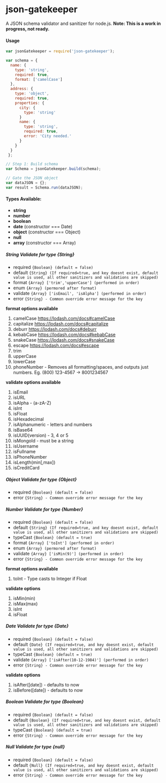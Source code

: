 json-gatekeeper
========

A JSON schema validator and sanitizer for node.js.
__Note: This is a work in progress, not ready.__

#### Usage
```js
var jsonGatekeeper = require('json-gatekeeper');

var schema = {
  name: {
    type: 'string',
    required: true,
    format: ['camelCase']
  },
  address: {
    type: 'object',
    required: true,
    properties: {
      city: {
        type: 'string'
      }
      name: {
        type: 'string',
        required: true,
        error: 'City needed.'
      }
    }
  }
 };

// Step 1: Build schema
var Schema = jsonGatekeeper.build(schema);

// Gate the JSON object
var dataJSON = {};
var result = Schema.run(dataJSON);
```

#### Types Available:
* __string__
* __number__
* __boolean__
* __date__ (constructor === Date)
* __object__ (constructor === Object)
* __null__
* __array__ (constructor === Array)


##### String Validate for type {String}
  * required `{Boolean} (default = false)`
  * default `{String} (If required=true, and key doesnt exist, default value is used, all other sanitizers and validations are skipped)`
  * format `{Array} ['trim','upperCase'] (performed in order)`
  * enum `{Array} (permored after format)`
  * validate `{Array} ['isEmail', 'isAlpha'] (performed in order)`
  * error `{String} - Common override error message for the key`

__format options available__
  1. camelCase https://lodash.com/docs#camelCase
  2. capitalize https://lodash.com/docs#capitalize
  3. deburr https://lodash.com/docs#deburr
  4. kebabCase https://lodash.com/docs#kebabCase
  5. snakeCase https://lodash.com/docs#snakeCase
  6. escape https://lodash.com/docs#escape
  7. trim
  8. upperCase
  9. lowerCase
  10. phoneNumber - Removes all formatting/spaces, and outputs just numbers. Eg. (800) 123-4567 -> 8001234567

__validate options available__
  1. isEmail
  2. isURL
  3. isAlpha - (a-zA-Z)
  4. isInt
  5. isFloat
  6. isHexadecimal
  7. isAlphanumeric - letters and numbers
  8. isBase64
  9. isUUID(version) - 3, 4 or 5
  10. isMongoId - must be a string
  11. isUsername
  12. isFullname
  13. isPhoneNumber
  14. isLength(min[,max])
  15. isCreditCard

##### Object Validate for type {Object}
  * required `{Boolean} (default = false)`
  * error `{String} - Common override error message for the key`

##### Number Validate for type {Number}
  * required `{Boolean} (default = false)`
  * default `{String} (If required=true, and key doesnt exist, default value is used, all other sanitizers and validations are skipped)`
  * typeCast `{Boolean} (default = true)`
  * format `{Array} ['toInt'] (performed in order)`
  * enum `{Array} (permored after format)`
  * validate `{Array} ['isMin(9)'] (performed in order)`
  * error `{String} - Common override error message for the key`

__format options available__
  1. toInt - Type casts to Integer if Float

__validate options__
  1. isMin(min)
  2. isMax(max)
  3. isInt
  4. isFloat

##### Date Validate for type {Date}
  * required `{Boolean} (default = false)`
  * default `{Date} (If required=true, and key doesnt exist, default value is used, all other sanitizers and validations are skipped)`
  * typeCast `{Boolean} (default = true)`
  * validate `{Array} ['isAfter(10-12-1984)'] (performed in order)`
  * error `{String} - Common override error message for the key`

__validate options__
  1. isAfter([date]) - defaults to now
  2. isBefore([date]) - defaults to now

##### Boolean Validate for type {Boolean}
  * required `{Boolean} (default = false)`
  * default `{Boolean} (If required=true, and key doesnt exist, default value is used, all other sanitizers and validations are skipped)`
  * typeCast `{Boolean} (default = true)`
  * error `{String} - Common override error message for the key`

##### Null Validate for type {null}
  * required `{Boolean} (default = false)`
  * default `{Null} (If required=true, and key doesnt exist, default value is used, all other sanitizers and validations are skipped)`
  * error `{String} - Common override error message for the key`

